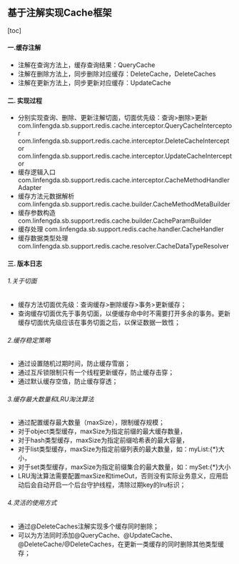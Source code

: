 ## 基于注解实现Cache框架
[toc]

#### 一.缓存注解
* 注解在查询方法上，缓存查询结果：QueryCache
* 注解在删除方法上，同步删除对应缓存：DeleteCache，DeleteCaches
* 注解在更新方法上，同步更新对应缓存：UpdateCache

#### 二. 实现过程
* 分别实现查询、删除、更新注解切面，切面优先级：查询>删除>更新
com.linfengda.sb.support.redis.cache.interceptor.QueryCacheInterceptor
com.linfengda.sb.support.redis.cache.interceptor.DeleteCacheInterceptor
com.linfengda.sb.support.redis.cache.interceptor.UpdateCacheInterceptor
* 缓存逻辑入口
com.linfengda.sb.support.redis.cache.interceptor.CacheMethodHandlerAdapter
* 缓存方法元数据解析
com.linfengda.sb.support.redis.cache.builder.CacheMethodMetaBuilder
* 缓存参数构造
com.linfengda.sb.support.redis.cache.builder.CacheParamBuilder
* 缓存处理
com.linfengda.sb.support.redis.cache.handler.CacheHandler
* 缓存数据类型处理
com.linfengda.sb.support.redis.cache.resolver.CacheDataTypeResolver

#### 三. 版本日志
###### 1.关于切面
* 缓存方法切面优先级：查询缓存>删除缓存>事务>更新缓存；
* 查询缓存切面优先于事务切面，以便缓存命中时不需要打开多余的事务。更新缓存切面优先级应该在事务切面之后，以保证数据一致性；
###### 2.缓存稳定策略
* 通过设置随机过期时间，防止缓存雪崩；
* 通过互斥锁限制只有一个线程更新缓存，防止缓存击穿；
* 通过默认缓存空值，防止缓存穿透；
###### 3.缓存最大数量和LRU淘汰算法
* 通过配置缓存最大数量（maxSize），限制缓存规模；
* 对于object类型缓存，maxSize为指定前缀的最大缓存数量，
* 对于hash类型缓存，maxSize为指定前缀哈希表的最大容量，
* 对于list类型缓存，maxSize为指定前缀列表的最大数量，如：myList:{*}大小，
* 对于set类型缓存，maxSize为指定前缀集合的最大数量，如：mySet:{*}大小
* LRU淘汰算法需要配置maxSize和timeOut，否则没有实际业务意义，应用启动后会自动开启一个后台守护线程，清除过期key的lru标识；
###### 4.灵活的使用方式
* 通过@DeleteCaches注解实现多个缓存同时删除；
* 可以为方法同时添加@QueryCache、@UpdateCache、@DeleteCache/@DeleteCaches，在更新一类缓存的同时删除其他类型缓存；